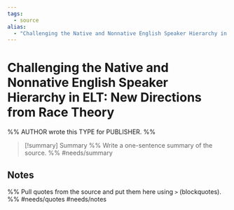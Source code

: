 ```yaml
---
tags:
  - source
alias:
  - "Challenging the Native and Nonnative English Speaker Hierarchy in ELT: New Directions from Race Theory"
---
```

# Challenging the Native and Nonnative English Speaker Hierarchy in ELT: New Directions from Race Theory
%% AUTHOR wrote this TYPE for PUBLISHER. %%

> [!summary] Summary
> %% Write a one-sentence summary of the source. %%
#needs/summary
## Notes
%% Pull quotes from the source and put them here using `>` (blockquotes). %%
#needs/quotes
#needs/notes
